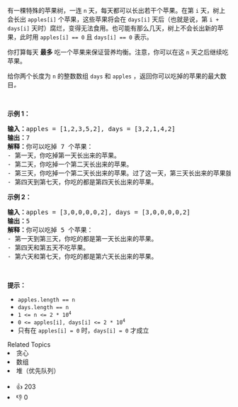 <p>有一棵特殊的苹果树，一连 <code>n</code> 天，每天都可以长出若干个苹果。在第 <code>i</code> 天，树上会长出 <code>apples[i]</code> 个苹果，这些苹果将会在 <code>days[i]</code> 天后（也就是说，第 <code>i + days[i]</code> 天时）腐烂，变得无法食用。也可能有那么几天，树上不会长出新的苹果，此时用 <code>apples[i] == 0</code> 且 <code>days[i] == 0</code> 表示。</p>

<p>你打算每天 <strong>最多</strong> 吃一个苹果来保证营养均衡。注意，你可以在这 <code>n</code> 天之后继续吃苹果。</p>

<p>给你两个长度为 <code>n</code> 的整数数组 <code>days</code> 和 <code>apples</code> ，返回你可以吃掉的苹果的最大数目<em>。</em></p>

<p>&nbsp;</p>

<p><strong>示例 1：</strong></p>

<pre><strong>输入：</strong>apples = [1,2,3,5,2], days = [3,2,1,4,2]
<strong>输出：</strong>7
<strong>解释：</strong>你可以吃掉 7 个苹果：
- 第一天，你吃掉第一天长出来的苹果。
- 第二天，你吃掉一个第二天长出来的苹果。
- 第三天，你吃掉一个第二天长出来的苹果。过了这一天，第三天长出来的苹果就已经腐烂了。
- 第四天到第七天，你吃的都是第四天长出来的苹果。
</pre>

<p><strong>示例 2：</strong></p>

<pre><strong>输入：</strong>apples = [3,0,0,0,0,2], days = [3,0,0,0,0,2]
<strong>输出：</strong>5
<strong>解释：</strong>你可以吃掉 5 个苹果：
- 第一天到第三天，你吃的都是第一天长出来的苹果。
- 第四天和第五天不吃苹果。
- 第六天和第七天，你吃的都是第六天长出来的苹果。
</pre>

<p>&nbsp;</p>

<p><strong>提示：</strong></p>

<ul> 
 <li><code>apples.length == n</code></li> 
 <li><code>days.length == n</code></li> 
 <li><code>1 &lt;= n &lt;= 2 * 10<sup>4</sup></code></li> 
 <li><code>0 &lt;= apples[i], days[i] &lt;= 2 * 10<sup>4</sup></code></li> 
 <li>只有在 <code>apples[i] = 0</code> 时，<code>days[i] = 0</code> 才成立</li> 
</ul>

<div><div>Related Topics</div><div><li>贪心</li><li>数组</li><li>堆（优先队列）</li></div></div><br><div><li>👍 203</li><li>👎 0</li></div>